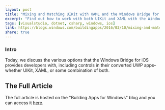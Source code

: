 ```yaml
---
layout: post
title: "Mixing and Matching UIKit with XAML and the Windows Bridge for iOS"
excerpt: "Find out how to work with both UIKit and XAML with the Windows Bridge for iOS"
tags: [visualstudio, dotnet, csharp, windows, ios]
link: https://blogs.windows.com/buildingapps/2016/03/10/mixing-and-matching-uikit-with-xaml-and-the-windows-bridge-for-ios/
share: true
---
```


### Intro

Today, we discuss the various options that the Windows Bridge for iOS provides developers with, including controls in their converted UWP apps–whether UIKit, XAML, or some combination of both.

## The Full Article

The full article is hosted on the "Building Apps for Windows" blog and you can access it [here](https://blogs.windows.com/buildingapps/2016/03/10/mixing-and-matching-uikit-with-xaml-and-the-windows-bridge-for-ios/).